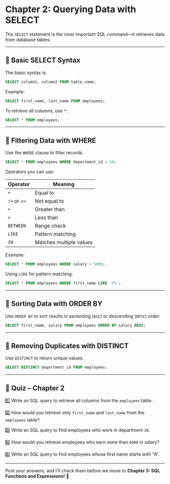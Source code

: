 # **Chapter 2: Querying Data with SELECT**

The `SELECT` statement is the most important SQL command—it retrieves data from database tables.

---

## **🔹 Basic SELECT Syntax**

The basic syntax is:

```sql
SELECT column1, column2 FROM table_name;
```

Example:

```sql
SELECT first_name, last_name FROM employees;
```

To retrieve all columns, use `*`:

```sql
SELECT * FROM employees;
```

---

## **🔹 Filtering Data with WHERE**

Use the `WHERE` clause to filter records.

```sql
SELECT * FROM employees WHERE department_id = 10;
```

Operators you can use:

|Operator|Meaning|
|---|---|
|`=`|Equal to|
|`!=` or `<>`|Not equal to|
|`>`|Greater than|
|`<`|Less than|
|`BETWEEN`|Range check|
|`LIKE`|Pattern matching|
|`IN`|Matches multiple values|

Example:

```sql
SELECT * FROM employees WHERE salary > 5000;
```

Using `LIKE` for pattern matching:

```sql
SELECT * FROM employees WHERE first_name LIKE 'J%';
```

---

## **🔹 Sorting Data with ORDER BY**

Use `ORDER BY` to sort results in ascending (`ASC`) or descending (`DESC`) order.

```sql
SELECT first_name, salary FROM employees ORDER BY salary DESC;
```

---

## **🔹 Removing Duplicates with DISTINCT**

Use `DISTINCT` to return unique values.

```sql
SELECT DISTINCT department_id FROM employees;
```

---

## **📝 Quiz – Chapter 2**

1️⃣ Write an SQL query to retrieve all columns from the `employees` table.

2️⃣ How would you retrieve only `first_name` and `last_name` from the `employees` table?

3️⃣ Write an SQL query to find employees who work in department `30`.

4️⃣ How would you retrieve employees who earn more than `6000` in salary?

5️⃣ Write an SQL query to find employees whose first name starts with "A".

---

Post your answers, and I'll check them before we move to **Chapter 3: SQL Functions and Expressions!** 🚀